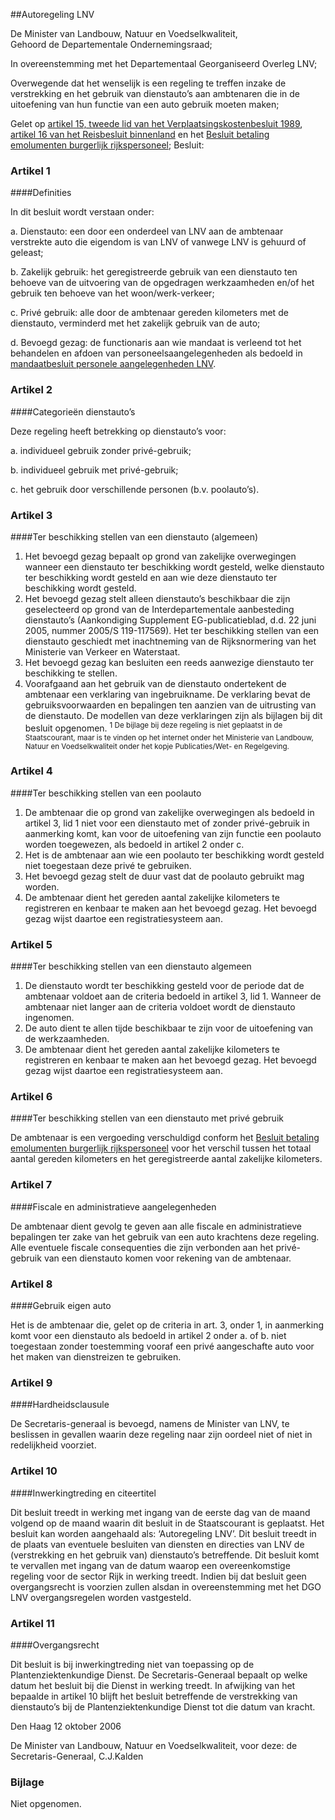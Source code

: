 <meta http-equiv='Content-Type' content='text/html; charset=utf-8' />

##Autoregeling LNV

De Minister van Landbouw, Natuur en Voedselkwaliteit,  
Gehoord de Departementale Ondernemingsraad;

In overeenstemming met het Departementaal Georganiseerd Overleg LNV;

Overwegende dat het wenselijk is een regeling te treffen inzake de verstrekking en het gebruik van dienstauto’s aan ambtenaren die in de uitoefening van hun functie van een auto gebruik moeten maken;

Gelet op [artikel 15, tweede lid van het Verplaatsingskostenbesluit 1989](../../../../AMvB/verplaatsingskostenbesluit/1989/BWBR0004630/README.md), [artikel 16 van het Reisbesluit binnenland](../../../../AMvB/reisbesluit/binnenland/BWBR0005889/README.md) en het [Besluit betaling emolumenten burgerlijk rijkspersoneel](../../../../AMvB/besluit/betaling/emolumenten/burgerlijk/rijkspersoneel/BWBR0003632/README.md);
Besluit:    

### Artikel  1  

####Definities

In dit besluit wordt verstaan onder: 

a. Dienstauto: een door een onderdeel van LNV aan de ambtenaar verstrekte auto die eigendom is van LNV of vanwege LNV is gehuurd of geleast;  

b. Zakelijk gebruik: het geregistreerde gebruik van een dienstauto ten behoeve van de uitvoering van de opgedragen werkzaamheden en/of het gebruik ten behoeve van het woon/werk-verkeer;  

c. Privé gebruik: alle door de ambtenaar gereden kilometers met de dienstauto, verminderd met het zakelijk gebruik van de auto;  

d. Bevoegd gezag: de functionaris aan wie mandaat is verleend tot het behandelen en afdoen van personeelsaangelegenheden als bedoeld in [mandaatbesluit personele aangelegenheden LNV](../../../../ministeriele-regeling/mandaatbesluit/personele/aangelegenheden/lnv/BWBR0019623/README.md).    

### Artikel  2  

####Categorieën dienstauto’s

Deze regeling heeft betrekking op dienstauto’s voor: 

a. individueel gebruik zonder privé-gebruik;  

b. individueel gebruik met privé-gebruik;  

c. het gebruik door verschillende personen (b.v. poolauto’s).    

### Artikel  3  

####Ter beschikking stellen van een dienstauto (algemeen)

1.  Het bevoegd gezag bepaalt op grond van zakelijke overwegingen wanneer een dienstauto ter beschikking wordt gesteld, welke dienstauto ter beschikking wordt gesteld en aan wie deze dienstauto ter beschikking wordt gesteld.   
2.  Het bevoegd gezag stelt alleen dienstauto’s beschikbaar die zijn geselecteerd op grond van de Interdepartementale aanbesteding dienstauto’s (Aankondiging Supplement EG-publicatieblad, d.d. 22 juni 2005, nummer 2005/S 119-117569). Het ter beschikking stellen van een dienstauto geschiedt met inachtneming van de Rijksnormering van het Ministerie van Verkeer en Waterstaat.   
3.  Het bevoegd gezag kan besluiten een reeds aanwezige dienstauto ter beschikking te stellen.   
4.  Voorafgaand aan het gebruik van de dienstauto ondertekent de ambtenaar een verklaring van ingebruikname. De verklaring bevat de gebruiksvoorwaarden en bepalingen ten aanzien van de uitrusting van de dienstauto. De modellen van deze verklaringen zijn als bijlagen bij dit besluit opgenomen. <sup> 1  De bijlage bij deze regeling is niet geplaatst in de Staatscourant, maar is te vinden op het internet onder het Ministerie van Landbouw, Natuur en Voedselkwaliteit onder het kopje Publicaties/Wet- en Regelgeving.  </sup>   

### Artikel  4  

####Ter beschikking stellen van een poolauto

1.  De ambtenaar die op grond van zakelijke overwegingen als bedoeld in artikel 3, lid 1 niet voor een dienstauto met of zonder privé-gebruik in aanmerking komt, kan voor de uitoefening van zijn functie een poolauto worden toegewezen, als bedoeld in artikel 2 onder c.   
2.  Het is de ambtenaar aan wie een poolauto ter beschikking wordt gesteld niet toegestaan deze privé te gebruiken.   
3.  Het bevoegd gezag stelt de duur vast dat de poolauto gebruikt mag worden.   
4.  De ambtenaar dient het gereden aantal zakelijke kilometers te registreren en kenbaar te maken aan het bevoegd gezag. Het bevoegd gezag wijst daartoe een registratiesysteem aan.   

### Artikel  5  

####Ter beschikking stellen van een dienstauto algemeen

1.  De dienstauto wordt ter beschikking gesteld voor de periode dat de ambtenaar voldoet aan de criteria bedoeld in artikel 3, lid 1. Wanneer de ambtenaar niet langer aan de criteria voldoet wordt de dienstauto ingenomen.   
2.  De auto dient te allen tijde beschikbaar te zijn voor de uitoefening van de werkzaamheden.   
3.  De ambtenaar dient het gereden aantal zakelijke kilometers te registreren en kenbaar te maken aan het bevoegd gezag. Het bevoegd gezag wijst daartoe een registratiesysteem aan.   

### Artikel  6  

####Ter beschikking stellen van een dienstauto met privé gebruik

De ambtenaar is een vergoeding verschuldigd conform het [Besluit betaling emolumenten burgerlijk rijkspersoneel](../../../../AMvB/besluit/betaling/emolumenten/burgerlijk/rijkspersoneel/BWBR0003632/README.md) voor het verschil tussen het totaal aantal gereden kilometers en het geregistreerde aantal zakelijke kilometers.  

### Artikel  7  

####Fiscale en administratieve aangelegenheden

De ambtenaar dient gevolg te geven aan alle fiscale en administratieve bepalingen ter zake van het gebruik van een auto krachtens deze regeling. Alle eventuele fiscale consequenties die zijn verbonden aan het privé-gebruik van een dienstauto komen voor rekening van de ambtenaar.  

### Artikel  8  

####Gebruik eigen auto

Het is de ambtenaar die, gelet op de criteria in art. 3, onder 1, in aanmerking komt voor een dienstauto als bedoeld in artikel 2 onder a. of b. niet toegestaan zonder toestemming vooraf een privé aangeschafte auto voor het maken van dienstreizen te gebruiken.  

### Artikel  9  

####Hardheidsclausule

De Secretaris-generaal is bevoegd, namens de Minister van LNV, te beslissen in gevallen waarin deze regeling naar zijn oordeel niet of niet in redelijkheid voorziet.  

### Artikel  10  

####Inwerkingtreding en citeertitel

Dit besluit treedt in werking met ingang van de eerste dag van de maand volgend op de maand waarin dit besluit in de Staatscourant is geplaatst. Het besluit kan worden aangehaald als: ‘Autoregeling LNV’. Dit besluit treedt in de plaats van eventuele besluiten van diensten en directies van LNV de (verstrekking en het gebruik van) dienstauto’s betreffende. Dit besluit komt te vervallen met ingang van de datum waarop een overeenkomstige regeling voor de sector Rijk in werking treedt. Indien bij dat besluit geen overgangsrecht is voorzien zullen alsdan in overeenstemming met het DGO LNV overgangsregelen worden vastgesteld.  

### Artikel  11  

####Overgangsrecht

Dit besluit is bij inwerkingtreding niet van toepassing op de Plantenziektenkundige Dienst. De Secretaris-Generaal bepaalt op welke datum het besluit bij die Dienst in werking treedt. In afwijking van het bepaalde in artikel 10 blijft het besluit betreffende de verstrekking van dienstauto’s bij de Plantenziektenkundige Dienst tot die datum van kracht.  

Den Haag 
12 oktober 2006   

De 
Minister van Landbouw, Natuur en Voedselkwaliteit, voor deze: de 
Secretaris-Generaal, 
C.J.Kalden  

### Bijlage  

Niet opgenomen.  
